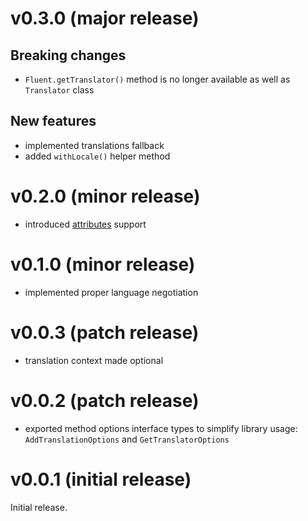 
# v0.3.0 (major release)

## Breaking changes

- `Fluent.getTranslator()` method is no longer available as
  well as `Translator` class

## New features

- implemented translations fallback
- added `withLocale()` helper method


# v0.2.0 (minor release)

- introduced
  [attributes](https://projectfluent.org/fluent/guide/attributes.html)
  support


# v0.1.0 (minor release)

- implemented proper language negotiation


# v0.0.3 (patch release)

- translation context made optional


# v0.0.2 (patch release)

- exported method options interface types to simplify library usage:
  `AddTranslationOptions` and `GetTranslatorOptions`


# v0.0.1 (initial release)

Initial release.
